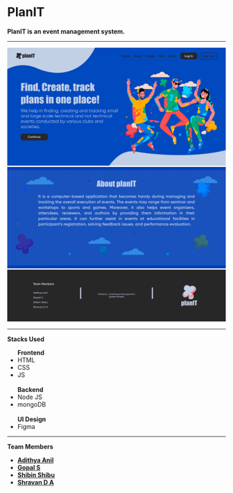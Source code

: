 # PlanIT
<b>PlanIT is an event management system.</b>
<hr>
<img src="readme/readme1.png">
<img src="readme/readme2.png">
<img src="readme/readme3.png">
<hr>
<p><b>Stacks Used</b></p>
<ul>
  <b>Frontend</b>
  <li>HTML</li>
  <li>CSS</li>
  <li>JS</li>
  <br>
  <b>Backend</b> 
  <li>Node JS</li>
  <li>mongoDB</li>
  <br>
  <b>UI Design</b>
  <li>Figma</li>
</ul>
<hr>
<p><b>Team Members</b></p>
<ul>
  <li><b><a href="https://github.com/unidreamerzz007">Adithya Anil</a></b></li>
  <li><b><a href="https://github.com/gopalshibu142">Gopal S</a></b></li>
  <li><b><a href="https://shibinshibu01.bio.link/">Shibin Shibu</a></b></li>
  <li><b><a href="https://www.linkedin.com/in/shrvn8704/">Shravan D A</a></b></li>
</ul>
